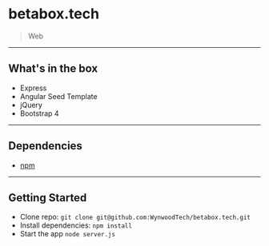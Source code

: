 # betabox.tech

> Web

---

## What's in the box

* Express
* Angular Seed Template
* jQuery
* Bootstrap 4

---

## Dependencies

* [npm](https://github.com/npm/npm)

---

## Getting Started

* Clone repo: `git clone git@github.com:WynwoodTech/betabox.tech.git`
* Install dependencies: `npm install`
* Start the app `node server.js`
